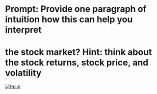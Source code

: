 # Prompt: Provide one paragraph of intuition how this can help you interpret
# the stock market? Hint: think about the stock returns, stock price, and volatility


<a href="https://ibb.co/Dp3J1pz"><img src="https://i.ibb.co/VmX1LmJ/Rplot.png" alt="Rplot" border="0"></a>

